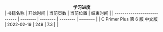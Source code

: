 <center><b>学习进度</b></center>
| 书籍名称                     | 开始时间 | 当前页数 | 当前位置 | 结束时间 |
| ---------------------------- | -------- | -------- | -------- | -------- |
| C Primer Plus 第 6 版 中文版 | 2022-02-19 | 249 | 7.3 | |


